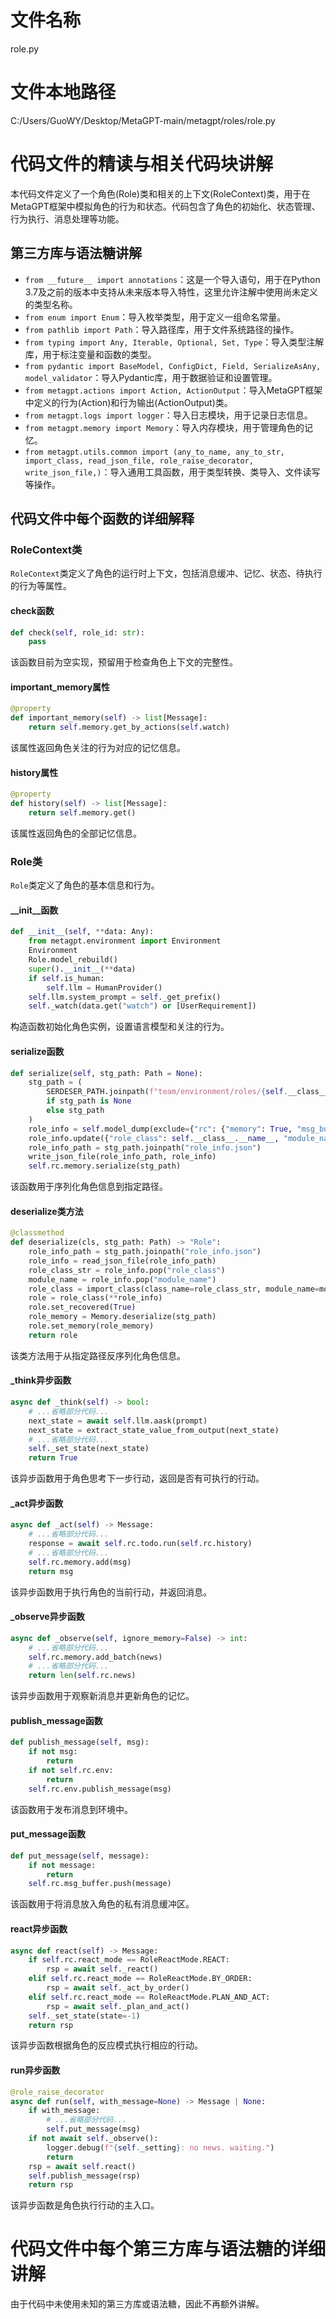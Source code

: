 
# 文件名称
role.py

# 文件本地路径
C:/Users/GuoWY/Desktop/MetaGPT-main/metagpt/roles/role.py

# 代码文件的精读与相关代码块讲解
本代码文件定义了一个角色(Role)类和相关的上下文(RoleContext)类，用于在MetaGPT框架中模拟角色的行为和状态。代码包含了角色的初始化、状态管理、行为执行、消息处理等功能。

## 第三方库与语法糖讲解
- `from __future__ import annotations`：这是一个导入语句，用于在Python 3.7及之前的版本中支持从未来版本导入特性，这里允许注解中使用尚未定义的类型名称。
- `from enum import Enum`：导入枚举类型，用于定义一组命名常量。
- `from pathlib import Path`：导入路径库，用于文件系统路径的操作。
- `from typing import Any, Iterable, Optional, Set, Type`：导入类型注解库，用于标注变量和函数的类型。
- `from pydantic import BaseModel, ConfigDict, Field, SerializeAsAny, model_validator`：导入Pydantic库，用于数据验证和设置管理。
- `from metagpt.actions import Action, ActionOutput`：导入MetaGPT框架中定义的行为(Action)和行为输出(ActionOutput)类。
- `from metagpt.logs import logger`：导入日志模块，用于记录日志信息。
- `from metagpt.memory import Memory`：导入内存模块，用于管理角色的记忆。
- `from metagpt.utils.common import (any_to_name, any_to_str, import_class, read_json_file, role_raise_decorator, write_json_file,)`：导入通用工具函数，用于类型转换、类导入、文件读写等操作。

## 代码文件中每个函数的详细解释
### RoleContext类
`RoleContext`类定义了角色的运行时上下文，包括消息缓冲、记忆、状态、待执行的行为等属性。

#### check函数
```python
def check(self, role_id: str):
    pass
```
该函数目前为空实现，预留用于检查角色上下文的完整性。

#### important_memory属性
```python
@property
def important_memory(self) -> list[Message]:
    return self.memory.get_by_actions(self.watch)
```
该属性返回角色关注的行为对应的记忆信息。

#### history属性
```python
@property
def history(self) -> list[Message]:
    return self.memory.get()
```
该属性返回角色的全部记忆信息。

### Role类
`Role`类定义了角色的基本信息和行为。

#### __init__函数
```python
def __init__(self, **data: Any):
    from metagpt.environment import Environment
    Environment
    Role.model_rebuild()
    super().__init__(**data)
    if self.is_human:
        self.llm = HumanProvider()
    self.llm.system_prompt = self._get_prefix()
    self._watch(data.get("watch") or [UserRequirement])
```
构造函数初始化角色实例，设置语言模型和关注的行为。

#### serialize函数
```python
def serialize(self, stg_path: Path = None):
    stg_path = (
        SERDESER_PATH.joinpath(f"team/environment/roles/{self.__class__.__name__}_{self.name}")
        if stg_path is None
        else stg_path
    )
    role_info = self.model_dump(exclude={"rc": {"memory": True, "msg_buffer": True}, "llm": True})
    role_info.update({"role_class": self.__class__.__name__, "module_name": self.__module__})
    role_info_path = stg_path.joinpath("role_info.json")
    write_json_file(role_info_path, role_info)
    self.rc.memory.serialize(stg_path)
```
该函数用于序列化角色信息到指定路径。

#### deserialize类方法
```python
@classmethod
def deserialize(cls, stg_path: Path) -> "Role":
    role_info_path = stg_path.joinpath("role_info.json")
    role_info = read_json_file(role_info_path)
    role_class_str = role_info.pop("role_class")
    module_name = role_info.pop("module_name")
    role_class = import_class(class_name=role_class_str, module_name=module_name)
    role = role_class(**role_info)
    role.set_recovered(True)
    role_memory = Memory.deserialize(stg_path)
    role.set_memory(role_memory)
    return role
```
该类方法用于从指定路径反序列化角色信息。

#### _think异步函数
```python
async def _think(self) -> bool:
    # ...省略部分代码...
    next_state = await self.llm.aask(prompt)
    next_state = extract_state_value_from_output(next_state)
    # ...省略部分代码...
    self._set_state(next_state)
    return True
```
该异步函数用于角色思考下一步行动，返回是否有可执行的行动。

#### _act异步函数
```python
async def _act(self) -> Message:
    # ...省略部分代码...
    response = await self.rc.todo.run(self.rc.history)
    # ...省略部分代码...
    self.rc.memory.add(msg)
    return msg
```
该异步函数用于执行角色的当前行动，并返回消息。

#### _observe异步函数
```python
async def _observe(self, ignore_memory=False) -> int:
    # ...省略部分代码...
    self.rc.memory.add_batch(news)
    # ...省略部分代码...
    return len(self.rc.news)
```
该异步函数用于观察新消息并更新角色的记忆。

#### publish_message函数
```python
def publish_message(self, msg):
    if not msg:
        return
    if not self.rc.env:
        return
    self.rc.env.publish_message(msg)
```
该函数用于发布消息到环境中。

#### put_message函数
```python
def put_message(self, message):
    if not message:
        return
    self.rc.msg_buffer.push(message)
```
该函数用于将消息放入角色的私有消息缓冲区。

#### react异步函数
```python
async def react(self) -> Message:
    if self.rc.react_mode == RoleReactMode.REACT:
        rsp = await self._react()
    elif self.rc.react_mode == RoleReactMode.BY_ORDER:
        rsp = await self._act_by_order()
    elif self.rc.react_mode == RoleReactMode.PLAN_AND_ACT:
        rsp = await self._plan_and_act()
    self._set_state(state=-1)
    return rsp
```
该异步函数根据角色的反应模式执行相应的行动。

#### run异步函数
```python
@role_raise_decorator
async def run(self, with_message=None) -> Message | None:
    if with_message:
        # ...省略部分代码...
        self.put_message(msg)
    if not await self._observe():
        logger.debug(f"{self._setting}: no news. waiting.")
        return
    rsp = await self.react()
    self.publish_message(rsp)
    return rsp
```
该异步函数是角色执行行动的主入口。

# 代码文件中每个第三方库与语法糖的详细讲解
由于代码中未使用未知的第三方库或语法糖，因此不再额外讲解。
